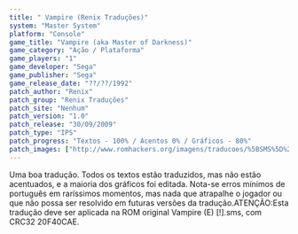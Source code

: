 ```yaml
---
title: " Vampire (Renix Traduções)"
system: "Master System"
platform: "Console"
game_title: "Vampire (aka Master of Darkness)"
game_category: "Ação / Plataforma"
game_players: "1"
game_developer: "Sega"
game_publisher: "Sega"
game_release_date: "??/??/1992"
patch_author: "Renix"
patch_group: "Renix Traduções"
patch_site: "Nenhum"
patch_version: "1.0"
patch_release: "30/09/2009"
patch_type: "IPS"
patch_progress: "Textos - 100% / Acentos 0% / Gráficos - 80%"
patch_images: ["http://www.romhackers.org/imagens/traducoes/%5BSMS%5D%20Vampire%20-%20Renix%20Tradu%C3%A7%C3%B5es%20-%201.png","http://www.romhackers.org/imagens/traducoes/%5BSMS%5D%20Vampire%20-%20Renix%20Tradu%C3%A7%C3%B5es%20-%202.png","http://www.romhackers.org/imagens/traducoes/%5BSMS%5D%20Vampire%20-%20Renix%20Tradu%C3%A7%C3%B5es%20-%203.png"]
---
```

Uma boa tradução. Todos os textos estão traduzidos, mas não estão acentuados, e a maioria dos gráficos foi editada. Nota-se erros mínimos de português em raríssimos momentos, mas nada que atrapalhe o jogador ou que não possa ser resolvido em futuras versões da tradução.ATENÇÃO:Esta tradução deve ser aplicada na ROM original Vampire (E) [!].sms, com CRC32 20F40CAE.
